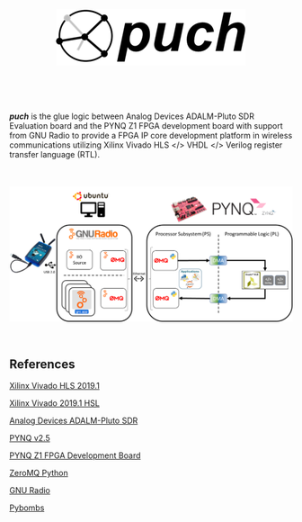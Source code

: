 <p align="center">
  <img src="./doc/puch-logo-1.png">
</p>

<br>
<br>
<br>


***puch*** is the glue logic between Analog Devices ADALM-Pluto SDR Evaluation board and the PYNQ Z1 FPGA development board with support from GNU Radio to provide a FPGA IP core development platform in wireless communications utilizing Xilinx Vivado HLS </> VHDL </> Verilog register transfer language (RTL).

<br>
<br>

<img align="center" src="./doc/puch-detailed-level-diagram.png">

<br>
<br>
<br>

## References
<a href="https://www.xilinx.com/support/documentation/sw_manuals/xilinx2019_1/ug902-vivado-high-level-synthesis.pdf" target="_blank">Xilinx Vivado HLS 2019.1</a>

[Xilinx Vivado 2019.1 HSL](https://www.xilinx.com/support/documentation/sw_manuals/xilinx2019_1/ug902-vivado-high-level-synthesis.pdf) 

[Analog Devices ADALM-Pluto SDR](https://wiki.analog.com/university/tools/pluto/users)

[PYNQ v2.5](https://pynq.readthedocs.io/en/v2.5/)

[PYNQ Z1 FPGA Development Board](https://reference.digilentinc.com/programmable-logic/pynq-z1/reference-manual?redirect=1)

[ZeroMQ Python](https://zeromq.org/languages/python/)

[GNU Radio](https://www.gnuradio.org/)

[Pybombs](https://github.com/gnuradio/pybombs)

